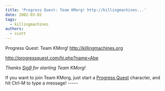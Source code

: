```yaml
---
title: 'Progress Quest: Team KMorg! http://killingmachines...'
date: 2002-03-02
tags:
  - killingmachines
authors:
  - scott
---
```


Progress Quest: Team KMorg! http://killingmachines.org

http://progressquest.com/hi.php?name=Abe

_Thanks [Sig9](http://signal9.killingmachines.org) for starting Team KMorg!_

If you want to join Team KMorg, just start a [Progress Quest](http://progressquest.com/) character, and hit Ctrl-M to type a message! -----
